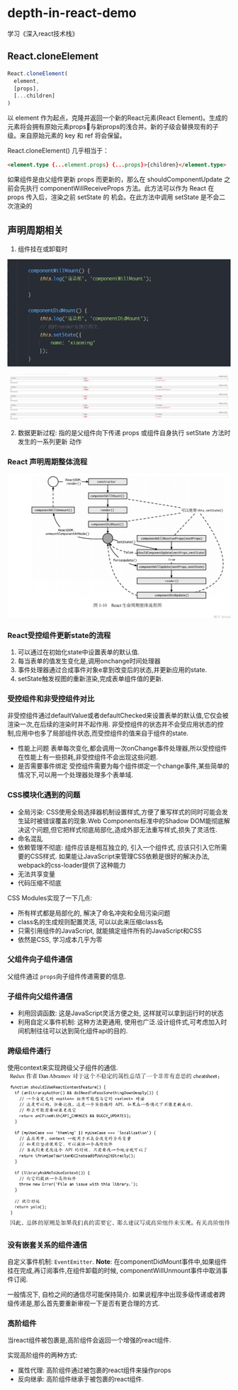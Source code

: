# depth-in-react-demo
学习《深入react技术栈》

## React.cloneElement

```js
React.cloneElement(
  element,
  [props],
  [...children]
)
```

以 element 作为起点，克隆并返回一个新的React元素(React Element)。生成的元素将会拥有原始元素props与新props的浅合并。新的子级会替换现有的子级。来自原始元素的 key 和 ref 将会保留。

React.cloneElement() 几乎相当于：

```html
<element.type {...element.props} {...props}>{children}</element.type>
```

如果组件是由父组件更新 props 而更新的，那么在 shouldComponentUpdate 之前会先执行
componentWillReceiveProps 方法。此方法可以作为 React 在 props 传入后，渲染之前 setState 的
机会。在此方法中调用 setState 是不会二次渲染的

## 声明周期相关 ##
1. 组件挂在或卸载时

![](/images/1.png)

![](/images/2.png)

2. 数据更新过程: 指的是父组件向下传递 props 或组件自身执行 setState 方法时发生的一系列更新
动作

### React 声明周期整体流程 ###
![](/images/3.png)

### React受控组件更新state的流程 ###

1. 可以通过在初始化state中设置表单的默认值.
2. 每当表单的值发生变化是,调用onchange时间处理器
3. 事件处理器通过合成事件对象e拿到改变后的状态,并更新应用的state.
4. setState触发视图的重新渲染,完成表单组件值的更新.

### 受控组件和非受控组件对比 ###
非受控组件通过defaultValue或者defaultChecked来设置表单的默认值,它仅会被渲染一次,在后续的渲染时并不起作用.
非受控组件的状态并不会受应用状态的控制,应用中也多了局部组件状态,而受控组件的值来自于组件的state.
- 性能上问题
表单每次变化,都会调用一次onChange事件处理器,所以受控组件在性能上有一些损耗,非受控组件不会出现这些问题.
- 是否需要事件绑定
受控组件需要为每个组件绑定一个change事件,某些简单的情况下,可以用一个处理器处理多个表单域.

### CSS模块化遇到的问题 ###

- 全局污染: CSS使用全局选择器机制设置样式,方便了重写样式的同时可能会发生延时被错误覆盖的现象.Web Components标准中的Shadow DOM能彻底解决这个问题,但它把样式彻底局部化,造成外部无法重写样式,损失了灵活性.
- 命名混乱
- 依赖管理不彻底: 组件应该是相互独立的, 引入一个组件式, 应该只引入它所需要的CSS样式. 如果能让JavaScript来管理CSS依赖是很好的解决办法, webpack的css-loader提供了这种能力
- 无法共享变量
- 代码压缩不彻底

CSS Modules实现了一下几点:
- 所有样式都是局部化的, 解决了命名冲突和全局污染问题
- class名的生成规则配置灵活, 可以以此来压缩class名
- 只需引用组件的JavaScript, 就能搞定组件所有的JavaScript和CSS
- 依然是CSS, 学习成本几乎为零

### 父组件向子组件通信 ###

父组件通过 `props`向子组件传递需要的信息.

### 子组件向父组件通信 ###

- 利用回调函数: 这是JavaScript灵活方便之处, 这样就可以拿到运行时的状态
- 利用自定义事件机制: 这种方法更通用, 使用也广泛.设计组件式,可考虑加入时间机制往往可以达到简化组件api的目的.

### 跨级组件通行 ###

使用context来实现跨级父子组件的通信.
![](/images/4.png)

### 没有嵌套关系的组件通信 ###

自定义事件机制: `EventEmitter`.
**Note**: 在componentDidMount事件中,如果组件挂在完成,再订阅事件,在组件卸载的时候, componentWillUnmount事件中取消事件订阅.

一般情况下, 自检之间的通信尽可能保持简介. 如果说程序中出现多级传递或者跨级传递是,那么首先要重新审视一下是否有更合理的方式.

### 高阶组件 ###

当react组件被包裹是,高阶组件会返回一个增强的react组件.

实现高阶组件的两种方式:
- 属性代理: 高阶组件通过被包裹的react组件来操作props
- 反向继承: 高阶组件继承于被包裹的react组件.